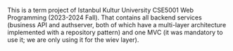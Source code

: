 This is a term project of Istanbul Kultur University CSE5001 Web Programming (2023-2024 Fall). That contains all backend services (business API and authserver, both of which have a multi-layer architecture implemented with a repository pattern) 
and one MVC (it was mandatory to use it; we are only using it for the wiev layer).
